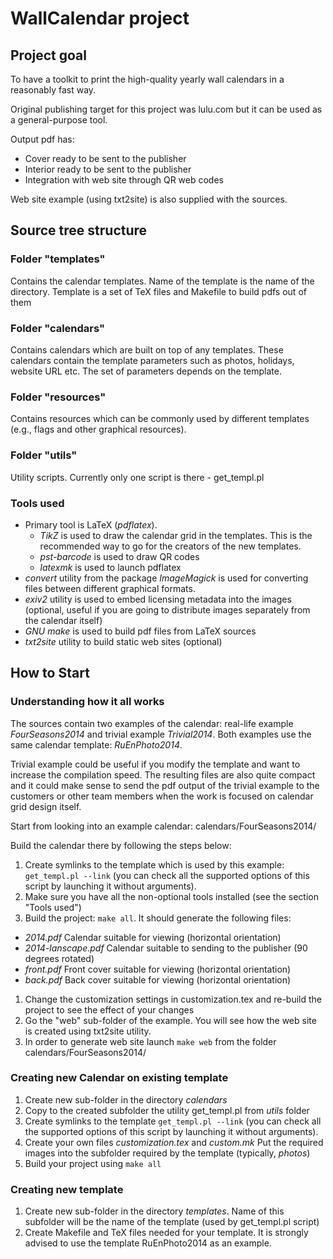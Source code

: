 # WallCalendar project

## Project goal

To have a toolkit to print the high-quality yearly wall calendars in a reasonably fast way.

Original publishing target for this project was lulu.com but it can be used as a general-purpose tool.

Output pdf has:

- Cover ready to be sent to the publisher
- Interior ready to be sent to the publisher
- Integration with web site through QR web codes

Web site example (using txt2site) is also supplied with the sources.

## Source tree structure

### Folder "templates"

Contains the calendar templates. Name of the template is the name of the directory.  Template is a set of TeX files and Makefile to build pdfs out of them

### Folder "calendars"

Contains calendars which are built on top of any templates. These calendars contain the template parameters such as photos, holidays, website URL etc. The set of parameters depends on the
template.

### Folder "resources"

Contains resources which can be commonly used by different templates (e.g., flags and other graphical resources).

### Folder "utils"

Utility scripts. Currently only one script is there - get\_templ.pl

### Tools used

- Primary tool is LaTeX (_pdflatex_).
  - _TikZ_ is used to draw the calendar grid in the templates. This is the recommended way to go for the creators of the new templates.
  - _pst-barcode_ is used to draw QR codes
  - _latexmk_ is used to launch pdflatex
- _convert_ utility from the package _ImageMagick_ is used for converting files between different graphical formats.
- _exiv2_ utility is used to embed licensing metadata into the images (optional, useful if you are going to distribute images separately from the calendar itself)
- _GNU make_ is used to build pdf files from LaTeX sources
- _txt2site_ utility to build static web sites (optional)


## How to Start

### Understanding how it all works

The sources contain two examples of the calendar: real-life example _FourSeasons2014_ and trivial example _Trivial2014_.
Both examples use the same calendar template: _RuEnPhoto2014_.

Trivial example could be useful if you modify the template and want to increase the compilation speed. The resulting files are also quite compact and it could make sense
to send the pdf output of the trivial example to the customers or other team members when the work is focused on calendar grid design itself.

Start from looking into an example calendar: calendars/FourSeasons2014/

Build the calendar there by following the steps below:

1. Create symlinks to the template which is used by this example: `get_templ.pl --link` (you can check all the supported options of this script by launching it without arguments).
1. Make sure you have all the non-optional tools installed (see the section "Tools used")
1. Build the project: `make all`. It should generate the following files:
  - _2014.pdf_ Calendar suitable for viewing (horizontal orientation)
  - _2014-lanscape.pdf_ Calendar suitable to sending to the publisher (90 degrees rotated)
  - _front.pdf_ Front cover suitable for viewing (horizontal orientation)
  - _back.pdf_  Back cover suitable for viewing (horizontal orientation)
1. Change the customization settings in customization.tex and re-build the project to see the effect of your changes
1. Go the "web" sub-folder of the example. You will see how the web site is created using txt2site utility.
1. In order to generate web site launch `make web` from the folder calendars/FourSeasons2014/

### Creating new Calendar on existing template

1. Create new sub-folder in the directory _calendars_
1. Copy to the created subfolder the utility get\_templ.pl from _utils_ folder
1. Create symlinks to the template `get_templ.pl --link` (you can check all the supported options of this script by launching it without arguments).
1. Create your own files _customization.tex_ and _custom.mk_ Put the required images into the subfolder required by the template (typically, _photos_)
1. Build your project using `make all`

### Creating new template

1. Create new sub-folder in the directory _templates_. Name of this subfolder will be the name of the template (used by get\_templ.pl script)
2. Create Makefile and TeX files needed for your template. It is strongly advised to use the template RuEnPhoto2014 as an example.
